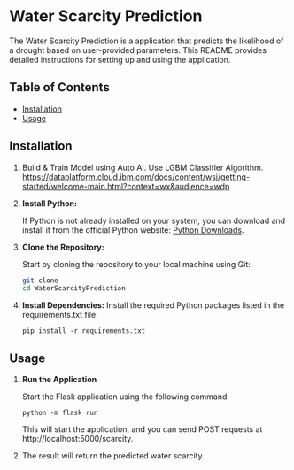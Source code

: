 # Water Scarcity Prediction 

The Water Scarcity Prediction is a application that predicts the likelihood of a drought based on user-provided parameters.
This README provides detailed instructions for setting up and using the application.

## Table of Contents

- [Installation](#installation)
- [Usage](#usage)

## Installation
1. Build & Train Model using Auto AI.
   Use LGBM Classifier Algorithm.
   https://dataplatform.cloud.ibm.com/docs/content/wsj/getting-started/welcome-main.html?context=wx&audience=wdp

2. **Install Python:**

   If Python is not already installed on your system, you can download and install it from the official Python website: [Python Downloads](https://www.python.org/downloads/). 

3. **Clone the Repository:**

   Start by cloning the repository to your local machine using Git:

   ```bash
   git clone 
   cd WaterScarcityPrediction
   
4. **Install Dependencies:**
   Install the required Python packages listed in the requirements.txt file:
   ```
   pip install -r requirements.txt
   ```

## Usage
1. **Run the Application**

   Start the Flask application using the following command:
   ```
   python -m flask run
   ```
   This will start the application, and you can send POST requests at http://localhost:5000/scarcity.

2. The result will return the predicted water scarcity. 


    
   

